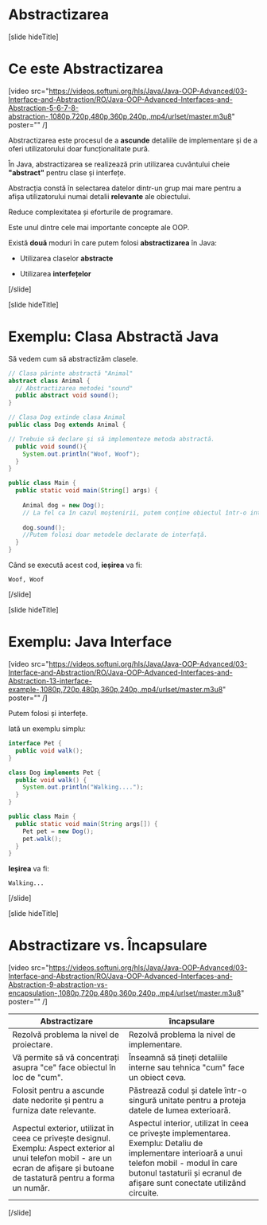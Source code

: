 # Abstractizarea

[slide hideTitle]

# Ce este Abstractizarea

[video src="https://videos.softuni.org/hls/Java/Java-OOP-Advanced/03-Interface-and-Abstraction/RO/Java-OOP-Advanced-Interfaces-and-Abstraction-5-6-7-8-abstraction-,1080p,720p,480p,360p,240p,.mp4/urlset/master.m3u8" poster="" /]

Abstractizarea este procesul de a **ascunde** detaliile de implementare și de a oferi utilizatorului doar funcționalitate pură.

În Java, abstractizarea se realizează prin utilizarea cuvântului cheie **"abstract"** pentru clase și interfețe.

Abstracția constă în selectarea datelor dintr-un grup mai mare pentru a afișa utilizatorului numai detalii **relevante** ale obiectului.

Reduce complexitatea și eforturile de programare.

Este unul dintre cele mai importante concepte ale OOP.


Există **două** moduri în care putem folosi **abstractizarea** în Java:

- Utilizarea claselor **abstracte**

- Utilizarea **interfețelor**

[/slide]


[slide hideTitle]
# Exemplu: Clasa Abstractă Java

Să vedem cum să abstractizăm clasele.

``` java
// Clasa părinte abstractă "Animal"
abstract class Animal {
  // Abstractizarea metodei "sound"
  public abstract void sound();
}
```

``` java
// Clasa Dog extinde clasa Animal
public class Dog extends Animal {

// Trebuie să declare și să implementeze metoda abstractă.
  public void sound(){
    System.out.println("Woof, Woof");
  }
}
```

``` java
public class Main {
  public static void main(String[] args) {
  
    Animal dog = new Dog(); 
    // La fel ca în cazul moștenirii, putem conține obiectul într-o interfață pe care o implementează.
    
    dog.sound();
    //Putem folosi doar metodele declarate de interfață.
  }
}
```

Când se execută acest cod, **ieșirea** va fi:

``` 
Woof, Woof
```
[/slide]


[slide hideTitle]
# Exemplu: Java Interface

[video src="https://videos.softuni.org/hls/Java/Java-OOP-Advanced/03-Interface-and-Abstraction/RO/Java-OOP-Advanced-Interfaces-and-Abstraction-13-interface-example-,1080p,720p,480p,360p,240p,.mp4/urlset/master.m3u8" poster="" /]

Putem folosi și interfețe.

Iată un exemplu simplu:

``` java
interface Pet {
  public void walk();
}
```

``` java
class Dog implements Pet {
  public void walk() {
    System.out.println("Walking....");
  }
}
```

``` java
public class Main {
  public static void main(String args[]) {
    Pet pet = new Dog();
    pet.walk();
  }
}
```

**Ieșirea** va fi:

```
Walking...
```


[/slide]

[slide hideTitle]
# Abstractizare vs. Încapsulare

[video src="https://videos.softuni.org/hls/Java/Java-OOP-Advanced/03-Interface-and-Abstraction/RO/Java-OOP-Advanced-Interfaces-and-Abstraction-9-abstraction-vs-encapsulation-,1080p,720p,480p,360p,240p,.mp4/urlset/master.m3u8" poster="" /]

|**Abstractizare**|**încapsulare**|
|---|---|
| Rezolvă problema la nivel de proiectare. | Rezolvă problema la nivel de implementare. |
| Vă permite să vă concentrați asupra "ce" face obiectul în loc de "cum". | Înseamnă să țineți detaliile interne sau tehnica "cum" face un obiect ceva. |
| Folosit pentru a ascunde date nedorite și pentru a furniza date relevante. | Păstrează codul și datele într-o singură unitate pentru a proteja datele de lumea exterioară. |
| Aspectul exterior, utilizat în ceea ce privește designul. Exemplu: Aspect exterior al unui telefon mobil - are un ecran de afișare și butoane de tastatură pentru a forma un număr. | Aspectul interior, utilizat în ceea ce privește implementarea. Exemplu: Detaliu de implementare interioară a unui telefon mobil - modul în care butonul tastaturii și ecranul de afișare sunt conectate utilizând circuite. |
[/slide]
